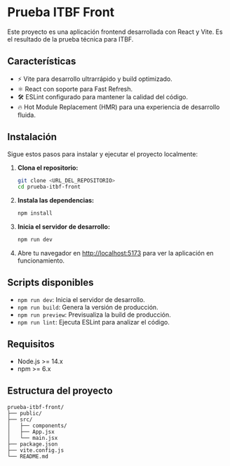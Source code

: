 # Prueba ITBF Front

Este proyecto es una aplicación frontend desarrollada con React y Vite. Es el resultado de la prueba técnica para ITBF.

## Características

- ⚡️ Vite para desarrollo ultrarrápido y build optimizado.
- ⚛️ React con soporte para Fast Refresh.
- 🛠️ ESLint configurado para mantener la calidad del código.
- 🔥 Hot Module Replacement (HMR) para una experiencia de desarrollo fluida.

## Instalación

Sigue estos pasos para instalar y ejecutar el proyecto localmente:

1. **Clona el repositorio:**
   ```bash
   git clone <URL_DEL_REPOSITORIO>
   cd prueba-itbf-front
   ```

2. **Instala las dependencias:**
   ```bash
   npm install
   ```

3. **Inicia el servidor de desarrollo:**
   ```bash
   npm run dev
   ```

4. Abre tu navegador en [http://localhost:5173](http://localhost:5173) para ver la aplicación en funcionamiento.

## Scripts disponibles

- `npm run dev`: Inicia el servidor de desarrollo.
- `npm run build`: Genera la versión de producción.
- `npm run preview`: Previsualiza la build de producción.
- `npm run lint`: Ejecuta ESLint para analizar el código.

## Requisitos

- Node.js >= 14.x
- npm >= 6.x

## Estructura del proyecto

```
prueba-itbf-front/
├── public/
├── src/
│   ├── components/
│   ├── App.jsx
│   └── main.jsx
├── package.json
├── vite.config.js
└── README.md
```